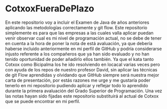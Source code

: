 # CotxoxFueraDePlazo
En este repositorio voy a incluir el Examen de Java de años anteriores aplicando las metodologías correctamente y git flow. Este repositorio simplemente es para que las empresas a las cuales valla aplicar puedan venir observar cual es mi nivel de programación actual, no se debe de tener en cuenta a la hora de poner la nota de está avaluación, ya que debería haberse incluido anteriormente en mi perfil de GitHub y podría considerarse injusto referente a los compañeros que ya han sido evaluado y no han tenido oportunidad de poder añadirlo ellos también. Ya que el kata tanto Cotxox como Bicipalma los he ido resolviendo en locacal varias veces pero con ayuda de los repos de nuestro profesor David, sin aplicar las técnicas de git Flow aprendidas y olvidando que GitHub siempre será nuestra mejor carta de presentación, por estás razones me urge y me gustaría poder tenerlo en mi repositorio pudiendo aplicar y reflejar todo lo aprendido durante la primera avaluación del Grado Superior de Programación. Una vez las notas hayan sido fijadas este repositorio substituirá al actual de Cotxox que se puede encontrar en mi perfil. 
